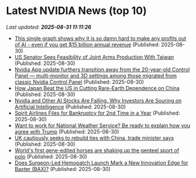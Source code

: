 # Latest NVIDIA News (top 10)
_Last updated: **2025-08-31 11:11:26**_

- [This single graph shows why it is so damn hard to make any profits out of AI - even if you get $15 billion annual revenue](https://www.techradar.com/pro/this-single-graph-shows-why-it-is-so-damn-hard-to-make-any-profits-out-of-ai-even-if-you-get-usd15-billion-annual-revenue) (Published: 2025-08-30)
- [US Senator Sees Feasibility of Joint Arms Production With Taiwan](https://biztoc.com/x/b81a5f4ca722583b) (Published: 2025-08-30)
- [Nvidia App update furthers transition away from the 20-year-old Control Panel — multi-monitor and 3D settings among those migrated from classic Nvidia Control Panel](https://www.tomshardware.com/pc-components/gpu-drivers/nvidia-app-update-furthers-transition-away-from-the-20-year-old-control-panel-multi-monitor-and-3d-settings-among-those-migrated-from-classic-nvidia-control-panel) (Published: 2025-08-30)
- [How Japan Beat the US in Cutting Rare-Earth Dependence on China](https://biztoc.com/x/0c07ae4567e97974) (Published: 2025-08-30)
- [Nvidia and Other AI Stocks Are Falling. Why Investors Are Souring on Artificial Intelligence](https://biztoc.com/x/67b99122ab976c77) (Published: 2025-08-30)
- [Spirit Airlines Files for Bankruptcy for 2nd Time in a Year](https://biztoc.com/x/1abf125a268d8441) (Published: 2025-08-30)
- [Want to work for National Weather Service? Be ready to explain how you agree with Trump](https://biztoc.com/x/c53a5d79d884b8a6) (Published: 2025-08-30)
- [UK cautiously seeks to rebuild ties with China, trade minister says](https://biztoc.com/x/76bc24d60d9c28a2) (Published: 2025-08-30)
- [World's first gene-edited horses are shaking up the genteel sport of polo](https://biztoc.com/x/9df94bf7fb9e26c6) (Published: 2025-08-30)
- [Does Surgeon-Led Hemopatch Launch Mark a New Innovation Edge for Baxter (BAX)?](https://finance.yahoo.com/news/does-surgeon-led-hemopatch-launch-101541773.html) (Published: 2025-08-30)
